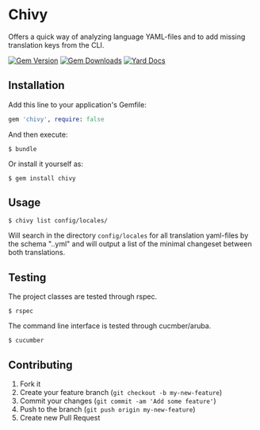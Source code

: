 # Chivy

Offers a quick way of analyzing language YAML-files and to add missing translation keys from the CLI.

[![Gem Version](https://img.shields.io/gem/v/chivy.svg)](https://rubygems.org/gems/chivy)
[![Gem Downloads](https://img.shields.io/gem/dt/chivy.svg)](https://rubygems.org/gems/chivy)
[![Yard Docs](http://img.shields.io/badge/yard-docs-blue.svg)](http://rubydoc.info/github/dahie/chivy)


## Installation

Add this line to your application's Gemfile:

```rb
gem 'chivy', require: false
```

And then execute:

```shell
$ bundle
```

Or install it yourself as:

```shell
$ gem install chivy
```

## Usage

```shell
$ chivy list config/locales/
```

Will search in the directory `config/locales` for all translation yaml-files by the schema "<name>.<locale>.yml" and will output a list of the minimal changeset between both translations.

## Testing

The project classes are tested through rspec.

```shell
$ rspec
```

The command line interface is tested through cucmber/aruba.

```shell
$ cucumber
```

## Contributing

1. Fork it
2. Create your feature branch (`git checkout -b my-new-feature`)
3. Commit your changes (`git commit -am 'Add some feature'`)
4. Push to the branch (`git push origin my-new-feature`)
5. Create new Pull Request
